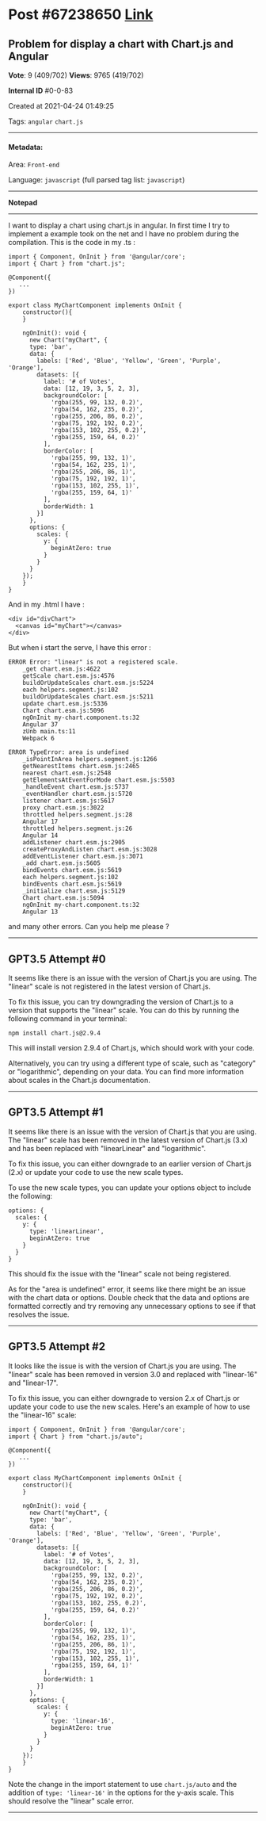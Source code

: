 
# Post \#67238650 [Link](https://stackoverflow.com/questions/67238650/)

## Problem for display a chart with Chart.js and Angular

**Vote**: 9 (409/702) **Views**: 9765 (419/702) 

**Internal ID** \#0-0-83

Created at 2021-04-24 01:49:25

Tags: `angular` `chart.js`

----------

#### Metadata:

Area: `Front-end`

Language: `javascript` (full parsed tag list: `javascript`)

----------

**Notepad**


----------

I want to display a chart using chart.js in angular. In first time I try to implement a example took on the net and I have no problem during the compilation. This is the code in my .ts :
```
import { Component, OnInit } from '@angular/core';
import { Chart } from "chart.js";

@Component({ 
   ...
})

export class MyChartComponent implements OnInit {
    constructor(){
    }

    ngOnInit(): void {
      new Chart("myChart", {
      type: 'bar',
      data: {
        labels: ['Red', 'Blue', 'Yellow', 'Green', 'Purple', 'Orange'],
        datasets: [{
          label: '# of Votes',
          data: [12, 19, 3, 5, 2, 3],
          backgroundColor: [
            'rgba(255, 99, 132, 0.2)',
            'rgba(54, 162, 235, 0.2)',
            'rgba(255, 206, 86, 0.2)',
            'rgba(75, 192, 192, 0.2)',
            'rgba(153, 102, 255, 0.2)',
            'rgba(255, 159, 64, 0.2)'
          ],
          borderColor: [
            'rgba(255, 99, 132, 1)',
            'rgba(54, 162, 235, 1)',
            'rgba(255, 206, 86, 1)',
            'rgba(75, 192, 192, 1)',
            'rgba(153, 102, 255, 1)',
            'rgba(255, 159, 64, 1)'
          ],
          borderWidth: 1
        }]
      },
      options: {
        scales: {
          y: {
            beginAtZero: true
          }
        }
      }
    });
    }
}
```

And in my .html I have :
```
<div id="divChart">
  <canvas id="myChart"></canvas>
</div>
```

But when i start the serve, I have this error :
```
ERROR Error: "linear" is not a registered scale.
    _get chart.esm.js:4622
    getScale chart.esm.js:4576
    buildOrUpdateScales chart.esm.js:5224
    each helpers.segment.js:102
    buildOrUpdateScales chart.esm.js:5211
    update chart.esm.js:5336
    Chart chart.esm.js:5096
    ngOnInit my-chart.component.ts:32
    Angular 37
    zUnb main.ts:11
    Webpack 6

ERROR TypeError: area is undefined
    _isPointInArea helpers.segment.js:1266
    getNearestItems chart.esm.js:2465
    nearest chart.esm.js:2548
    getElementsAtEventForMode chart.esm.js:5503
    _handleEvent chart.esm.js:5737
    _eventHandler chart.esm.js:5720
    listener chart.esm.js:5617
    proxy chart.esm.js:3022
    throttled helpers.segment.js:28
    Angular 17
    throttled helpers.segment.js:26
    Angular 14
    addListener chart.esm.js:2905
    createProxyAndListen chart.esm.js:3028
    addEventListener chart.esm.js:3071
    _add chart.esm.js:5605
    bindEvents chart.esm.js:5619
    each helpers.segment.js:102
    bindEvents chart.esm.js:5619
    _initialize chart.esm.js:5129
    Chart chart.esm.js:5094
    ngOnInit my-chart.component.ts:32
    Angular 13
```

and many other errors.
Can you help me please ?


----------
        
## GPT3.5 Attempt \#0

It seems like there is an issue with the version of Chart.js you are using. The "linear" scale is not registered in the latest version of Chart.js. 

To fix this issue, you can try downgrading the version of Chart.js to a version that supports the "linear" scale. You can do this by running the following command in your terminal:

```
npm install chart.js@2.9.4
```

This will install version 2.9.4 of Chart.js, which should work with your code. 

Alternatively, you can try using a different type of scale, such as "category" or "logarithmic", depending on your data. You can find more information about scales in the Chart.js documentation.

--------

## GPT3.5 Attempt \#1

It seems like there is an issue with the version of Chart.js that you are using. The "linear" scale has been removed in the latest version of Chart.js (3.x) and has been replaced with "linearLinear" and "logarithmic". 

To fix this issue, you can either downgrade to an earlier version of Chart.js (2.x) or update your code to use the new scale types. 

To use the new scale types, you can update your options object to include the following:

```
options: {
  scales: {
    y: {
      type: 'linearLinear',
      beginAtZero: true
    }
  }
}
```

This should fix the issue with the "linear" scale not being registered. 

As for the "area is undefined" error, it seems like there might be an issue with the chart data or options. Double check that the data and options are formatted correctly and try removing any unnecessary options to see if that resolves the issue.

--------

## GPT3.5 Attempt \#2

It looks like the issue is with the version of Chart.js you are using. The "linear" scale has been removed in version 3.0 and replaced with "linear-16" and "linear-17". 

To fix this issue, you can either downgrade to version 2.x of Chart.js or update your code to use the new scales. Here's an example of how to use the "linear-16" scale:

```
import { Component, OnInit } from '@angular/core';
import { Chart } from "chart.js/auto";

@Component({ 
   ...
})

export class MyChartComponent implements OnInit {
    constructor(){
    }

    ngOnInit(): void {
      new Chart("myChart", {
      type: 'bar',
      data: {
        labels: ['Red', 'Blue', 'Yellow', 'Green', 'Purple', 'Orange'],
        datasets: [{
          label: '# of Votes',
          data: [12, 19, 3, 5, 2, 3],
          backgroundColor: [
            'rgba(255, 99, 132, 0.2)',
            'rgba(54, 162, 235, 0.2)',
            'rgba(255, 206, 86, 0.2)',
            'rgba(75, 192, 192, 0.2)',
            'rgba(153, 102, 255, 0.2)',
            'rgba(255, 159, 64, 0.2)'
          ],
          borderColor: [
            'rgba(255, 99, 132, 1)',
            'rgba(54, 162, 235, 1)',
            'rgba(255, 206, 86, 1)',
            'rgba(75, 192, 192, 1)',
            'rgba(153, 102, 255, 1)',
            'rgba(255, 159, 64, 1)'
          ],
          borderWidth: 1
        }]
      },
      options: {
        scales: {
          y: {
            type: 'linear-16',
            beginAtZero: true
          }
        }
      }
    });
    }
}
```

Note the change in the import statement to use `chart.js/auto` and the addition of `type: 'linear-16'` in the options for the y-axis scale. This should resolve the "linear" scale error.

--------
